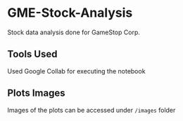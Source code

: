 # GME-Stock-Analysis
Stock data analysis done for GameStop Corp.

## Tools Used
Used Google Collab for executing the notebook

## Plots Images
Images of the plots can be accessed under `/images` folder
